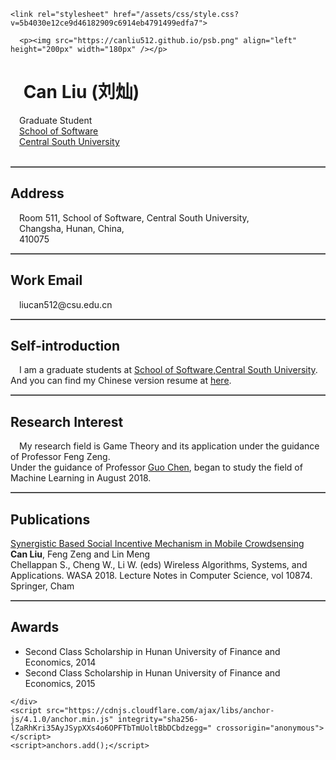 <html lang="en-US">
  <head>
    <meta charset="UTF-8">
    <meta http-equiv="X-UA-Compatible" content="IE=edge">
    <meta name="viewport" content="width=device-width, initial-scale=1">

<!-- Begin Jekyll SEO tag v2.5.0 -->
<meta name="generator" content="Jekyll v3.7.4" />
<meta property="og:title" content="Welcome to CanLiu’s Page!" />
<meta property="og:locale" content="en_US" />
<link rel="canonical" href="https://canliu512.github.io/" />
<meta property="og:url" content="https://canliu512.github.io/" />
<meta property="og:site_name" content="Welcome to Can Liu’s Page!" />

<!-- End Jekyll SEO tag -->

    <link rel="stylesheet" href="/assets/css/style.css?v=5b4030e12ce9d46182909c6914eb4791499edfa7">
  </head>
  <body>
    <div class="container-lg px-3 my-5 markdown-body">
      

      <p><img src="https://canliu512.github.io/psb.png" align="left" height="200px" width="180px" /></p>

<h1 id="CanLiu">  Can Liu (刘灿)</h1>
<p> Graduate Student<br />
 <a href="http://software.csu.edu.">School of Software</a><br />
 <a href="http://www.csu.edu.cn/">Central South University</a><br />
<br /></p>

<hr />
<h2 id="address">Address</h2>
<p> Room 511, School of Software, Central South University, <br /> 
 Changsha, Hunan, China,<br /> 
 410075</p>

<hr />
<h2 id="email">Work Email</h2>
<p> liucan512@csu.edu.cn<br /></p>

<hr />
<h2 id="self-introduction">Self-introduction</h2>
<p> I am a graduate students at <a href="http://software.csu.edu.cn/">School of Software</a>,<a href="http://www.csu.edu.cn/">Central South University</a>. And you can find my Chinese version resume at <A HREF="https://canliu512.github.io/resume.pdf">here</A>. 
</p>

<hr />
<h2 id="research-interest">Research Interest</h2>
<p> My research field is Game Theory and its application under the guidance of Professor Feng Zeng.<br />
Under the guidance of Professor <A HREF="https://1989chenguo.github.io/">Guo Chen</a>, began to study the field of Machine Learning in August 2018. 
<br />
</p>

<hr />
<h2 id="Publications">Publications</h2>
<p><a href="https://canliu512.github.io/paper_47.pdf">Synergistic Based Social Incentive Mechanism in Mobile Crowdsensing</a> <br />
<b>Can Liu</b>, Feng Zeng and Lin Meng <br />
Chellappan S., Cheng W., Li W. (eds) Wireless Algorithms, Systems, and Applications. WASA 2018. Lecture Notes in Computer Science, vol 10874. Springer, Cham
<br />
</p>

<hr />
<h2 id="Awards">Awards</h2>
<ul>
<li> Second Class Scholarship in Hunan University of Finance and Economics, 2014  </li>
<li> Second Class Scholarship in Hunan University of Finance and Economics, 2015  </li>
</ul>

      
    </div>
    <script src="https://cdnjs.cloudflare.com/ajax/libs/anchor-js/4.1.0/anchor.min.js" integrity="sha256-lZaRhKri35AyJSypXXs4o6OPFTbTmUoltBbDCbdzegg=" crossorigin="anonymous"></script>
    <script>anchors.add();</script>
    
  </body>
</html>

<style>
hr{
border: 0px;
	border-top: 1px solid grey;
}
</style>

